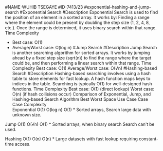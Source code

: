 #NAME-WUHIB TSEGAYE
#ID-7413/23
#exponential-hashing-and-jump-search
#Exponential Search
#Description
Exponential Search is used to find the position of an element in a sorted array. It works by:
Finding a range where the element could be present by doubling the step size (1, 2, 4, 8, etc.).
Once the range is determined, it uses binary search within that range.
Time Complexity
* Best case: O(1)
* Average/Worst case: O(log n)
#Jump Search
#Description
Jump Search is another searching algorithm for sorted arrays. It works by jumping ahead by a fixed step size (sqrt(n)) to find the range where the target could be, and then performing a linear search within that range.
Time Complexity
Best case: O(1)
Average/Worst case: O(√n)
#Hashing-based Search
#Description
Hashing-based searching involves using a hash table to store elements for fast lookup. A hash function maps keys to indices in the table. Searching is typically O(1) for well-designed hash functions.
Time Complexity
Best case: O(1) (direct lookup)
Worst case: O(n) (if hash collisions occur)
Comparison of Exponential, Jump, and Hashing-based Search
Algorithm Best Worst Space Use Case
              Case 	    Case	    Complexity	
Exponential O(1) O(log n) O(1) * Sorted arrays, Search large data with unknown size.

Jump O(1) O(√n) O(1) * Sorted arrays, when binary search
Search can't be used.

Hashing O(1) O(n) O(n) * Large datasets with fast lookup requiring constant-time access.
